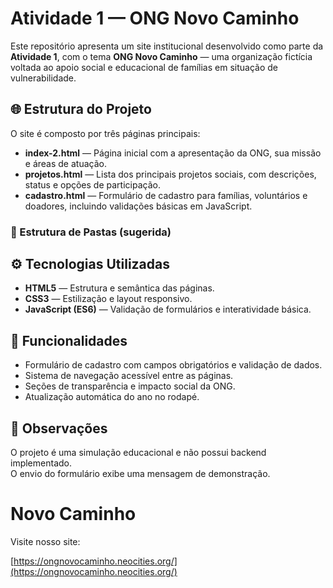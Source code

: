 # Atividade 1 — ONG Novo Caminho

Este repositório apresenta um site institucional desenvolvido como parte da **Atividade 1**, com o tema **ONG Novo Caminho** — uma organização fictícia voltada ao apoio social e educacional de famílias em situação de vulnerabilidade.

## 🌐 Estrutura do Projeto

O site é composto por três páginas principais:

- **index-2.html** — Página inicial com a apresentação da ONG, sua missão e áreas de atuação.
- **projetos.html** — Lista dos principais projetos sociais, com descrições, status e opções de participação.
- **cadastro.html** — Formulário de cadastro para famílias, voluntários e doadores, incluindo validações básicas em JavaScript.

### 🧩 Estrutura de Pastas (sugerida)



## ⚙️ Tecnologias Utilizadas

- **HTML5** — Estrutura e semântica das páginas.
- **CSS3** — Estilização e layout responsivo.
- **JavaScript (ES6)** — Validação de formulários e interatividade básica.

## 🚀 Funcionalidades

- Formulário de cadastro com campos obrigatórios e validação de dados.
- Sistema de navegação acessível entre as páginas.
- Seções de transparência e impacto social da ONG.
- Atualização automática do ano no rodapé.

## 📄 Observações

O projeto é uma simulação educacional e não possui backend implementado.  
O envio do formulário exibe uma mensagem de demonstração.

# Novo Caminho

Visite nosso site:

[https://ongnovocaminho.neocities.org/](https://ongnovocaminho.neocities.org/)

